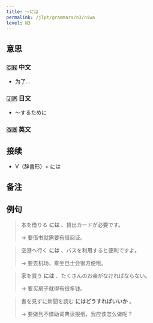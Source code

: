 ```yaml
---
title: 〜には
permalink: /jlpt/grammars/n3/niwa
level: N3
---
```


## 意思

### 🇨🇳 中文

- 为了...

### 🇯🇵 日文

- 〜するために

### 🇬🇧 英文


## 接续

- V（辞書形）+ には

## 备注


## 例句

> 本を借りる **には** 、貸出カードが必要です。
>
> → 要借书就需要有借阅证。

> 空港へ行く **には** 、バスを利用すると便利ですよ。
>
> → 要去机场，乘坐巴士会很方便哦。

> 家を買う **には** 、たくさんのお金がなければならない。
>
> → 要买房子就得有很多钱。

> 書を見ずに新聞を読む **にはどうすればいいか** 。
>
> → 要做到不借助词典读报纸，我应该怎么做呢？

